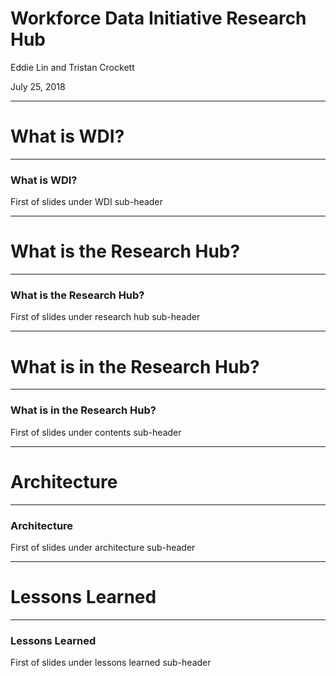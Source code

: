 # Workforce Data Initiative Research Hub

Eddie Lin and Tristan Crockett

July 25, 2018

---

# What is WDI?

---

### What is WDI?

First of slides under WDI sub-header

---

# What is the Research Hub?

---

### What is the Research Hub?

First of slides under research hub sub-header

---

# What is in the Research Hub?

---

### What is in the Research Hub?

First of slides under contents sub-header

---

# Architecture

---

### Architecture

First of slides under architecture sub-header

---

# Lessons Learned

---

### Lessons Learned

First of slides under lessons learned sub-header

